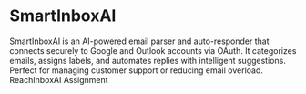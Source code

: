 # SmartInboxAI
SmartInboxAI is an AI-powered email parser and auto-responder that connects securely to Google and Outlook accounts via OAuth. It categorizes emails, assigns labels, and automates replies with intelligent suggestions. Perfect for managing customer support or reducing email overload.
ReachInboxAI Assignment
